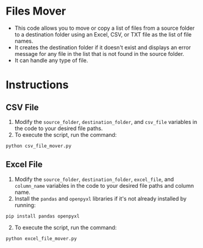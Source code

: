 # Files Mover

- This code allows you to move or copy a list of files from a source folder to a destination folder using an Excel, CSV, or TXT file as the list of file names.
- It creates the destination folder if it doesn't exist and displays an error message for any file in the list that is not found in the source folder.
- It can handle any type of file.

# Instructions

## CSV File

1. Modify the `source_folder`, `destination_folder`, and `csv_file` variables in the code to your desired file paths.
2. To execute the script, run the command:
```
python csv_file_mover.py
```

## Excel File

1. Modify the `source_folder`, `destination_folder`, `excel_file`, and `column_name` variables in the code to your desired file paths and column name.
2. Install the `pandas` and `openpyxl` libraries if it's not already installed by running:
```
pip install pandas openpyxl
```
2. To execute the script, run the command:
```
python excel_file_mover.py
```




